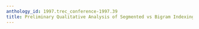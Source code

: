 ```yaml
---
anthology_id: 1997.trec_conference-1997.39
title: Preliminary Qualitative Analysis of Segmented vs Bigram Indexing in Chinese
---
```

